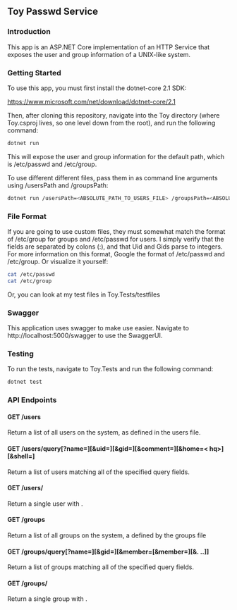 ## Toy Passwd Service

### Introduction

This app is an ASP.NET Core implementation of an HTTP Service that exposes the user and group information of a UNIX-like system.

### Getting Started

To use this app, you must first install the dotnet-core 2.1 SDK:

https://www.microsoft.com/net/download/dotnet-core/2.1

Then, after cloning this repository, navigate into the Toy directory (where Toy.csproj lives, so one level down from the root), and run the following command:

```sh
dotnet run
```

This will expose the user and group information for the default path, which is /etc/passwd and /etc/group.

To use different different files, pass them in as command line arguments using /usersPath and /groupsPath:

```sh
dotnet run /usersPath=<ABSOLUTE_PATH_TO_USERS_FILE> /groupsPath=<ABSOLUTE_PATH_TO_GROUPS_FILE>
```

### File Format

If you are going to use custom files, they must somewhat match the format of /etc/group for groups and /etc/passwd for users. I simply verify that the fields are separated by colons (:), and that Uid and Gids parse to integers. For more information on this format, Google the format of /etc/passwd and /etc/group. Or visualize it yourself:

```sh
cat /etc/passwd
cat /etc/group
```

Or, you can look at my test files in Toy.Tests/testfiles

### Swagger

This application uses swagger to make use easier. Navigate to http://localhost:5000/swagger to use the SwaggerUI.

### Testing

To run the tests, navigate to Toy.Tests and run the following command:

```sh
dotnet test
```

### API Endpoints

#### GET /users
Return a list of all users on the system, as defined in the users file.

#### GET /users/query[?name=<nq>][&uid=<uq>][&gid=<gq>][&comment=<cq>][&home=< hq>][&shell=<sq>]
Return a list of users matching all of the specified query fields.

#### GET /users/<uid>
Return a single user with <uid>.

#### GET /groups
Return a list of all groups on the system, a defined by the groups file

#### GET /groups/query[?name=<nq>][&gid=<gq>][&member=<mq1>[&member=<mq2>][&. ..]]
Return a list of groups matching all of the specified query fields. 

#### GET /groups/<gid>
Return a single group with <gid>.